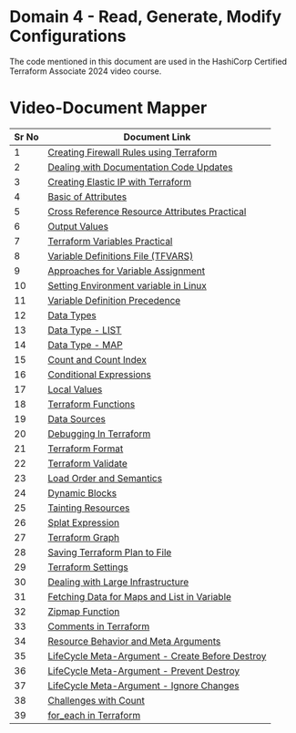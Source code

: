 # Domain 4 - Read, Generate, Modify Configurations

The code mentioned in this document are used in the HashiCorp Certified Terraform Associate 2024 video course.


# Video-Document Mapper

| Sr No | Document Link |
| ------ | ------ |
| 1 | [Creating Firewall Rules using Terraform][PlDa] |
| 2 | [Dealing with Documentation Code Updates][PlDb] |
| 3 | [Creating Elastic IP with Terraform][PlDc] |
| 4 | [Basic of Attributes][PlDd] |
| 5 | [Cross Reference Resource Attributes Practical][PlDe] |
| 6 | [Output Values][PlDf] |
| 7 | [Terraform Variables Practical][PlDg] |
| 8 | [Variable Definitions File (TFVARS)][PlDh] |
| 9 | [Approaches for Variable Assignment][PlDi] |
| 10 | [Setting Environment variable in Linux][PlDj] |
| 11 | [Variable Definition Precedence][PlDk] |
| 12 | [Data Types][PlDl] |
| 13 | [Data Type - LIST][PlDm] |
| 14 | [Data Type - MAP][PlDn] |
| 15 | [Count and Count Index][PlDo] |
| 16 | [Conditional Expressions][PlDp] |
| 17 | [Local Values][PlDq] |
| 18 | [Terraform Functions][PlDr] |
| 19 | [Data Sources][PlDs] |
| 20 | [Debugging In Terraform][PlDt] |
| 21 | [Terraform Format][PlDu] |
| 22 | [Terraform Validate][PlDv] |
| 23 | [Load Order and Semantics][PlDw] |
| 24 | [Dynamic Blocks][PlDx] |
| 25 | [Tainting Resources][PlDy] |
| 26 | [Splat Expression][PlDz] |
| 27 | [Terraform Graph][PlEa] |
| 28 | [Saving Terraform Plan to File][PlEb] |
| 29 | [Terraform Settings][PlEc] |
| 30 | [Dealing with Large Infrastructure][PlEe] |
| 31 | [Fetching Data for Maps and List in Variable][PlEf] |
| 32 | [Zipmap Function][PlEg] |
| 33 | [Comments in Terraform][PlEh] |
| 34 | [Resource Behavior and Meta Arguments][PlEi] |
| 35 | [LifeCycle Meta-Argument - Create Before Destroy][PlEj] |
| 36 | [LifeCycle Meta-Argument - Prevent Destroy][PlEk] |
| 37 | [LifeCycle Meta-Argument - Ignore Changes][PlEl] |
| 38 | [Challenges with Count][PlEm] |
| 39 | [for_each in Terraform][PlEn] |

[PlDa]: <./firewall.md>
[PlDb]: <./doc-code-changes.md>
[PlDc]: <./eip.md>
[PlDd]: <./attributes.md>
[PlDe]: <./cross-reference-attributes.md>
[PlDf]: <./output-values.md>
[PlDg]: <./terraform-variables.md>
[PlDh]: <./tfvars.md>
[PlDi]: <./variable-assignment.md>
[PlDj]: <./env-variable-assignment.md>
[PlDk]: <./variable-precedence.md>
[PlDl]: <./data-types.md>
[PlDm]: <./list-data-type.md>
[PlDn]: <./map-data-type.md>
[PlDo]: <./counte-parameter.md>
[PlDp]: <./conditional.md>
[PlDq]: <./local-values.md>
[PlDr]: <./functions.md>
[PlDs]: <./data-sources.md>
[PlDt]: <./debugging.md>
[PlDu]: <./terraform-format.md>
[PlDv]: <./terraform-validate.md>
[PlDw]: <./dynamic-block.md>
[PlDx]: <./load-order.md>
[PlDy]: <./taint.md>
[PlDz]: <./splat-expression.md>
[PlEa]: <./graph.md>
[PlEb]: <./plan-to-file.md>
[PlEc]: <./settings.md>
[PlEe]: <./large-infra.md>
[PlEf]: <./fetch-values-variables.tf>
[PlEg]: <./zipmap.tf>
[PlEh]: <./tf-comments.tf>
[PlEi]: <./meta-argument.md>
[PlEj]: <./create-before-destroy.md>
[PlEk]: <./prevent-destroy.md>
[PlEl]: <./ignore-changes.md>
[PlEm]: <./challenge-count.md>
[PlEn]: <./for_each.md>

